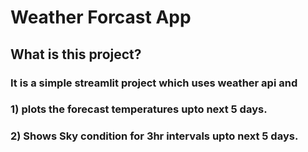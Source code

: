 # Weather Forcast App
## What is this project?
### It is a simple streamlit project which uses weather api and
### 1) plots the forecast temperatures upto next 5 days.
### 2) Shows Sky condition for 3hr intervals upto next 5 days.
